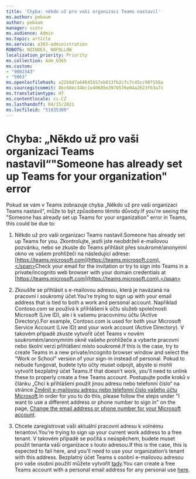 ```yaml
---
title: 'Chyba: někdo už pro vaši organizaci Teams nastavil'
ms.author: pebaum
author: pebaum
manager: scotv
ms.audience: Admin
ms.topic: article
ms.service: o365-administration
ROBOTS: NOINDEX, NOFOLLOW
localization_priority: Priority
ms.collection: Adm_O365
ms.custom:
- "9002343"
- "5063"
ms.openlocfilehash: a22b8d7a64645b57eb813fb2cfc7c45cc90f556a
ms.sourcegitcommit: 8bc60ec34bc1e40685e3976576e04a2623f63a7c
ms.translationtype: HT
ms.contentlocale: cs-CZ
ms.lasthandoff: 04/15/2021
ms.locfileid: "51835300"
---
```

# <a name="someone-has-already-set-up-teams-for-your-organization-error"></a><span data-ttu-id="369a8-102">Chyba: „Někdo už pro vaši organizaci Teams nastavil“</span><span class="sxs-lookup"><span data-stu-id="369a8-102">"Someone has already set up Teams for your organization" error</span></span>

<span data-ttu-id="369a8-103">Pokud se vám v Teams zobrazuje chyba „Někdo už pro vaši organizaci Teams nastavil“, může to být způsobeno těmito důvody:</span><span class="sxs-lookup"><span data-stu-id="369a8-103">If you're seeing the "Someone has already set up Teams for your organization" error in Teams, this could be due to:</span></span>

1. <span data-ttu-id="369a8-104">Někdo už pro vaši organizaci Teams nastavil.</span><span class="sxs-lookup"><span data-stu-id="369a8-104">Someone has already set up Teams for you.</span></span> <span data-ttu-id="369a8-105">Zkontrolujte, jestli jste neobdrželi e-mailovou pozvánku, nebo se zkuste do Teams přihlásit přes soukromé/anonymní okno ve vašem prohlížeči na následující adrese: [https://teams.microsoft.com](https://teams.microsoft.com).</span><span class="sxs-lookup"><span data-stu-id="369a8-105">Check your email for the invitation or try to sign into Teams in a private/incognito web browser with your domain credentials at [https://teams.microsoft.com](https://teams.microsoft.com).</span></span>

2. <span data-ttu-id="369a8-106">Zkoušíte se přihlásit s e-mailovou adresou, která je navázaná na pracovní i soukromý účet.</span><span class="sxs-lookup"><span data-stu-id="369a8-106">You're trying to sign up with your email address that is tied to both a work and personal account.</span></span> <span data-ttu-id="369a8-107">Například Contoso.com se používá k přihlášení k účtu služeb společnosti Microsoft (Live ID), ale i k vašemu pracovnímu účtu (Active Directory).</span><span class="sxs-lookup"><span data-stu-id="369a8-107">For example, Contoso.com is used for both your Microsoft Service Account (Live ID) and your work account (Active Directory).</span></span> <span data-ttu-id="369a8-108">V takovém případě zkuste vytvořit účet Teams v novém soukromém/anonymním okně vašeho prohlížeče a vyberte pracovní nebo školní verzi přihlášení místo soukromé.</span><span class="sxs-lookup"><span data-stu-id="369a8-108">If this is the case, try to create Teams in a new private/incognito browser window and select the “Work or School” version of your sign-in instead of personal.</span></span> <span data-ttu-id="369a8-109">Pokud to nebude fungovat, budete tyto účty muset odpojit, abyste si mohli vytvořit bezplatný účet Teams.</span><span class="sxs-lookup"><span data-stu-id="369a8-109">If that doesn’t work, you'll need to unlink these to properly create a free Teams account.</span></span> <span data-ttu-id="369a8-110">Postupujte podle kroků v článku „Chci k přihlášení použít jinou adresu nebo telefonní číslo“ na stránce [Změnit e-mailovou adresu nebo telefonní číslo vašeho účtu Microsoft](https://support.microsoft.com/help/12407).</span><span class="sxs-lookup"><span data-stu-id="369a8-110">In order for you to do this, please follow the steps under "I want to use a different address or phone number to sign in" on the page, [Change the email address or phone number for your Microsoft account](https://support.microsoft.com/help/12407).</span></span>

3. <span data-ttu-id="369a8-111">Chcete zaregistrovat vaši aktuální pracovní adresu k volnému tenantovi.</span><span class="sxs-lookup"><span data-stu-id="369a8-111">You're trying to sign up your current work address to a free tenant.</span></span> <span data-ttu-id="369a8-112">V takovém případě se počítá s neúspěchem, budete muset použít tenanta vaší organizace s touto adresou.</span><span class="sxs-lookup"><span data-stu-id="369a8-112">If this is the case, this is expected to fail here, and you'll need to use your organization’s tenant with this address.</span></span> <span data-ttu-id="369a8-113">Bezplatný účet Teams s osobní e-mailovou adresou pro vaše osobní použití můžete vytvořit [tady](https://products.office.com/microsoft-teams/group-chat-software).</span><span class="sxs-lookup"><span data-stu-id="369a8-113">You can create a free Teams account with a personal email address for any personal use [here](https://products.office.com/microsoft-teams/group-chat-software).</span></span>
